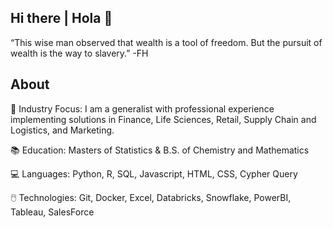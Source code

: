 ## Hi there | Hola 👋

“This wise man observed that wealth is a tool of freedom. But the pursuit of wealth is the way to slavery.”
-FH

## About

🔎 Industry Focus: I am a generalist with professional experience implementing solutions in Finance, Life Sciences, Retail, Supply Chain and Logistics, and Marketing. 

📚 Education: Masters of Statistics & B.S. of Chemistry and Mathematics

💻 Languages: Python, R, SQL, Javascript, HTML, CSS, Cypher Query

🖱️ Technologies: Git, Docker, Excel, Databricks, Snowflake, PowerBI, Tableau, SalesForce
<!--
**9Olive/9Olive** is a ✨ _special_ ✨ repository because its `README.md` (this file) appears on your GitHub profile.

Here are some ideas to get you started:

- 🔭 I’m currently working on ...
- 🌱 I’m currently learning ...
- 👯 I’m looking to collaborate on ...
- 🤔 I’m looking for help with ...
- 💬 Ask me about ...
- 📫 How to reach me: ...
- 😄 Pronouns: ...
- ⚡ Fun fact: ...
-->
